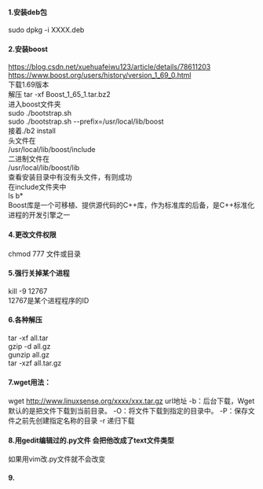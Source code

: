 #### 1.安装deb包
sudo dpkg -i XXXX.deb


#### 2.安装boost
https://blog.csdn.net/xuehuafeiwu123/article/details/78611203  
https://www.boost.org/users/history/version_1_69_0.html  
下载1.69版本  
解压 tar -xf Boost_1_65_1.tar.bz2  
进入boost文件夹  
sudo ./bootstrap.sh  
sudo ./bootstrap.sh --prefix=/usr/local/lib/boost  
接着./b2 install  
头文件在  
/usr/local/lib/boost/include  
二进制文件在  
/usr/local/lib/boost/lib  
查看安装目录中有没有头文件，有则成功  
在include文件夹中  
ls b*  
Boost库是一个可移植、提供源代码的C++库，作为标准库的后备，是C++标准化进程的开发引擎之一  

#### 4.更改文件权限
chmod 777  文件或目录  

#### 5.强行关掉某个进程  
kill -9 12767  
12767是某个进程程序的ID  

#### 6.各种解压  
tar -xf all.tar  
gzip -d all.gz  
gunzip all.gz  
tar -xzf all.tar.gz  



#### 7.wget用法：  
wget http://www.linuxsense.org/xxxx/xxx.tar.gz url地址
-b：后台下载，Wget默认的是把文件下载到当前目录。
-O：将文件下载到指定的目录中。
-P：保存文件之前先创建指定名称的目录
-r 递归下载


#### 8.用gedit编辑过的.py文件 会把他改成了text文件类型
如果用vim改.py文件就不会改变

#### 9.


